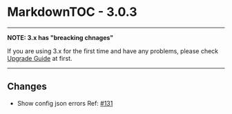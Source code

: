 # MarkdownTOC - 3.0.3

---

**NOTE: 3.x has "breacking chnages"**

If you are using 3.x for the first time and have any problems, please check [Upgrade Guide](https://github.com/naokazuterada/MarkdownTOC/releases/tag/3.0.0) at first.

---

## Changes

- Show config json errors Ref: [#131](https://github.com/naokazuterada/MarkdownTOC/issues/131)
